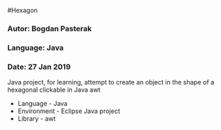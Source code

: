 #Hexagon
### Autor: Bogdan Pasterak
### Language: Java
### Date: 27 Jan 2019
 Java project, for learning, attempt to create an object in the shape of a hexagonal clickable in Java awt
- Language - Java
- Environment - Eclipse Java project
- Library - awt
